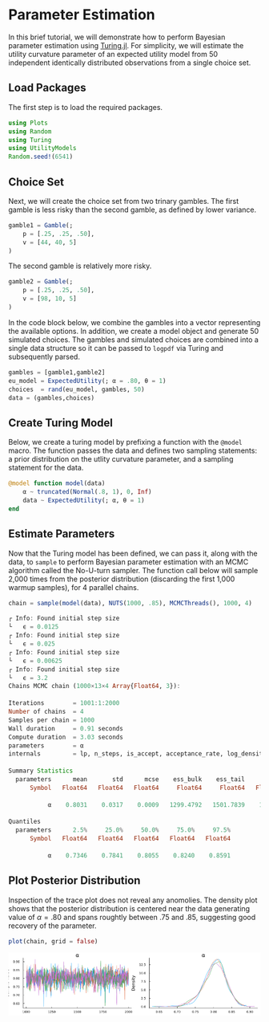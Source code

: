 # Parameter Estimation

In this brief tutorial, we will demonstrate how to perform Bayesian parameter estimation using [Turing.jl](https://turinglang.org/docs/tutorials/docs-00-getting-started/index.html). For simplicity, we will estimate the utility curvature parameter of an expected utility model from 50 independent identically distributed observations from a single choice set. 

## Load Packages
The first step is to load the required packages.

```julia
using Plots
using Random
using Turing
using UtilityModels
Random.seed!(6541)
```
## Choice Set

Next, we will create the choice set from two trinary gambles. The first gamble is less risky than the second gamble, as defined by lower variance.
```julia
gamble1 = Gamble(; 
    p = [.25, .25, .50], 
    v = [44, 40, 5]
)
```
The second gamble is relatively more risky. 
```julia
gamble2 = Gamble(; 
    p = [.25, .25, .50], 
    v = [98, 10, 5]
)
```
In the code block below, we combine the gambles into a vector representing the available options. In addition, we create a model object and generate 50 simulated choices. The gambles and simulated choices are combined into a single data structure so it can be passed to `logpdf` via Turing and subsequently parsed. 
```julia
gambles = [gamble1,gamble2]
eu_model = ExpectedUtility(; α = .80, θ = 1)
choices  = rand(eu_model, gambles, 50)
data = (gambles,choices)
```
## Create Turing Model
Below, we create a turing model by prefixing a function with the `@model` macro. The function passes the data and defines two sampling statements: a prior distribution on the utlity curvature parameter, and a sampling statement for the data.
```julia
@model function model(data)
    α ~ truncated(Normal(.8, 1), 0, Inf)
    data ~ ExpectedUtility(; α, θ = 1)
end
```

## Estimate Parameters
Now that the Turing model has been defined, we can pass it, along with the data, to `sample` to perform Bayesian parameter estimation with an MCMC algorithm called the No-U-turn sampler. The function call below will sample 2,000 times from the posterior distribution (discarding the first 1,000 warmup samples), for 4 parallel chains.
```julia
chain = sample(model(data), NUTS(1000, .85), MCMCThreads(), 1000, 4)
```
```julia 
┌ Info: Found initial step size
└   ϵ = 0.0125
┌ Info: Found initial step size
└   ϵ = 0.025
┌ Info: Found initial step size
└   ϵ = 0.00625
┌ Info: Found initial step size
└   ϵ = 3.2
Chains MCMC chain (1000×13×4 Array{Float64, 3}):

Iterations        = 1001:1:2000
Number of chains  = 4
Samples per chain = 1000
Wall duration     = 0.91 seconds
Compute duration  = 3.03 seconds
parameters        = α
internals         = lp, n_steps, is_accept, acceptance_rate, log_density, hamiltonian_energy, hamiltonian_energy_error, max_hamiltonian_energy_error, tree_depth, numerical_error, step_size, nom_step_size

Summary Statistics
  parameters      mean       std      mcse    ess_bulk    ess_tail      rhat   ess_per_sec 
      Symbol   Float64   Float64   Float64     Float64     Float64   Float64       Float64 

           α    0.8031    0.0317    0.0009   1299.4792   1501.7839    1.0008      428.8710

Quantiles
  parameters      2.5%     25.0%     50.0%     75.0%     97.5% 
      Symbol   Float64   Float64   Float64   Float64   Float64 

           α    0.7346    0.7841    0.8055    0.8240    0.8591
```

## Plot Posterior Distribution
Inspection of the trace plot does not reveal any anomolies. The density plot shows that the posterior distribution is centered near the data generating value of $\alpha = .80$ and spans roughtly between .75 and .85, suggesting good recovery of the parameter. 

```julia
plot(chain, grid = false)
```
![](assets/posterior_distribution.png)